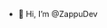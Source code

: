 - 👋 Hi, I’m @ZappuDev

<!---
ZappuDev/ZappuDev is a ✨ special ✨ repository because its `README.md` (this file) appears on your GitHub profile.
You can click the Preview link to take a look at your changes.
--->
